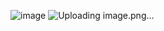 ![image](https://github.com/html-css-jss-100-project-for-beginners/HTML-CSS-JAVA-100-project/assets/160144932/4e252c29-4d85-4e38-a7fb-02c1253af0c2)
![Uploading image.png…]()
